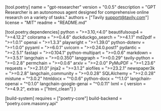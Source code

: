 \[tool.poetry\] name = "gpt-researcher" version = "0.0.5" description =
"GPT Researcher is an autonomous agent designed for comprehensive online
research on a variety of tasks." authors = \["Tavily
<support@tavily.com>"\] license = "MIT" readme = "README.md"

\[tool.poetry.dependencies\] python = "\>=3.10,\<4.0" beautifulsoup4 =
"\>=4.12.2" colorama = "\>=0.4.6" duckduckgo_search = "\>=4.1.1" md2pdf
= "\>=1.0.1" openai = "\>=1.3.3" playwright = "\>=1.39.0" python-dotenv
= "\>=1.0.0" pyyaml = "\>=6.0.1" uvicorn = "\>=0.24.0.post1" pydantic =
"\>=2.5.1" fastapi = "\>=0.104.1" python-multipart = "\>=0.0.6" markdown
= "\>=3.5.1" langchain = "\>=0.0.350" langgraph = "\>=0.0.29"
tavily-python = "\>=0.2.8" permchain = "\>=0.0.6" arxiv = "\>=2.0.0"
PyMuPDF = "\>=1.23.6" requests = "\>=2.31.0" jinja2 = "\>=3.1.2"
aiofiles = "\>=23.2.1" newspaper3k = "\>=0.2.8" langchain_community =
"\>=0.0.28" SQLAlchemy = "\>=2.0.28" mistune = "\^3.0.2" htmldocx =
"\^0.0.6" python-docx = "\^1.1.0" langchain-openai = "\^0.1.0"
langchain-google-genai = "\^0.0.11" lxml = { version = "\>=4.9.2",
extras = \["html_clean"\] }

\[build-system\] requires = \["poetry-core"\] build-backend =
"poetry.core.masonry.api"
